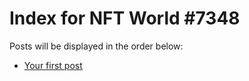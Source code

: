 # Index for NFT World #7348
Posts will be displayed in the order below:

- [Your first post](./001-first.md)

